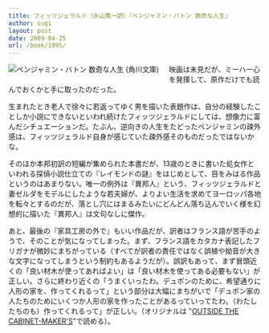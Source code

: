 ```yaml
---
title: フィッツジェラルド（永山篤一訳）『ベンジャミン・バトン 数奇な人生』
author: sugi
layout: post
date: 2009-04-25
url: /book/1995/
---
```

<a href="http://www.amazon.co.jp/exec/obidos/ASIN/4042976034/chezsugi-22/ref=nosim/" name="amazletlink" target="_blank"><img src="http://i0.wp.com/ecx.images-amazon.com/images/I/41muyTnIqvL._SL160_.jpg?w=660" alt="ベンジャミン・バトン  数奇な人生 (角川文庫)" class="alignleft" style="float: left; margin: 0 20px 20px 0;" data-recalc-dims="1" /></a>

映画は未見だが、ミーハー心を発揮して、原作だけでも読んでおくかと手に取ったのだった。

生まれたとき老人で徐々に若返ってゆく男を描いた表題作は、自分の経験したことしか小説にできないといわれ続けたフィッツジェラルドにしては、想像力に富んだシチュエーションだ。たぶん、逆向きの人生をたどったベンジャミンの疎外感は、フィッツジェラルド自身が感じていた疎外感そのものだったではないかな。

そのほか本邦初訳の短編が集められた本書だが、13歳のときに書いた処女作といわれる探偵小説仕立ての『レイモンドの謎』をはじめとして、目をみはる作品というのはあまりない。唯一の例外は『異邦人』という、フィッツジェラルドと妻ゼルダをモデルにしたような若夫婦が、よりよい生活を求めてヨーロッパ各地を転々とするのだが、落とし穴にはまるみたいにどんどん落ち込んでいく様を幻想的に描いた『異邦人』は文句なしに傑作。

あと、最後の『家具工房の外で』もいい作品だが、訳者はフランス語が苦手のようで、そのことが気になってしまった。まず、フランス語をカタカナ表記したフリガナが微妙にまちがっている（すべてが訳者の責任ではなく誤植や拗音が大きな文字になってしまうという制約もあるようだが）。誤訳もあって、まず冒頭近くの「良い材木が使ってあればよい」は「良い材木を使ってある必要もない」が正しい。さらに終わり近くの「うまくいったわ。デュポンのために、希望通りに人形の家を、作ってくれるって」という部分は大幅にまちがいで「デュポン家の人たちのためにいくつか人形の家を作ったことがあるっていってたわ。（わたしたちのも）作ってくれるって」が正しい。（オリジナルは "[OUTSIDE THE CABINET-MAKER'S][1]"で読める）。


 [1]: http://gutenberg.net.au/fsf/OUTSIDE-THE-CABINET-MAKERS.html